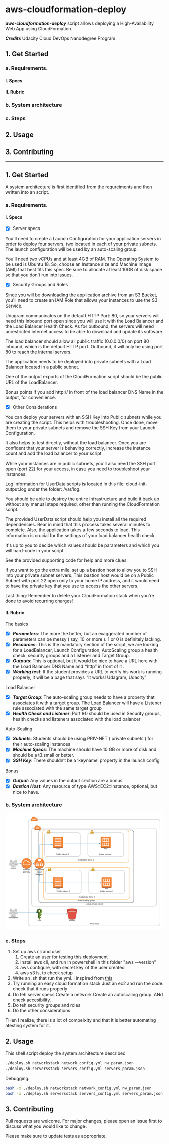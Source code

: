 # aws-cloudformation-deploy

***aws-cloudformation-deploy*** script allows deploying a High-Availability Web App using CloudFormation.

 ***Credits***
Udacity Cloud DevOps Nanodegree Program

## 1. Get Started
### a. Requirements. 
#### I. Specs
#### II. Rubric
### b. System architecture
### c. Steps
## 2. Usage
## 3. Contributing

------------------

## 1. Get Started

A system architecture is first identified from the requreiments and then written into an script.


### a. Requirements. 

#### I. Specs

- [x] Server specs


You'll need to create a Launch Configuration for your application servers in order to deploy four servers, two located in each of your private subnets. The launch configuration will be used by an auto-scaling group.

You'll need two vCPUs and at least 4GB of RAM. The Operating System to be used is Ubuntu 18. So, choose an Instance size and Machine Image (AMI) that best fits this spec. Be sure to allocate at least 10GB of disk space so that you don't run into issues. 

- [x] Security Groups and Roles


Since you will be downloading the application archive from an S3 Bucket, you'll need to create an IAM Role that allows your instances to use the S3 Service.

Udagram communicates on the default HTTP Port: 80, so your servers will need this inbound port open since you will use it with the Load Balancer and the Load Balancer Health Check. As for outbound, the servers will need unrestricted internet access to be able to download and update its software.

The load balancer should allow all public traffic (0.0.0.0/0) on port 80 inbound, which is the default HTTP port. Outbound, it will only be using port 80 to reach the internal servers.

The application needs to be deployed into private subnets with a Load Balancer located in a public subnet.

One of the output exports of the CloudFormation script should be the public URL of the LoadBalancer.

Bonus points if you add http:// in front of the load balancer DNS Name in the output, for convenience.

- [x] Other Considerations


You can deploy your servers with an SSH Key into Public subnets while you are creating the script. This helps with troubleshooting. Once done, move them to your private subnets and remove the SSH Key from your Launch Configuration.

It also helps to test directly, without the load balancer. Once you are confident that your server is behaving correctly, increase the instance count and add the load balancer to your script.

While your instances are in public subnets, you'll also need the SSH port open (port 22) for your access, in case you need to troubleshoot your instances.

Log information for UserData scripts is located in this file: cloud-init-output.log under the folder: /var/log.

You should be able to destroy the entire infrastructure and build it back up without any manual steps required, other than running the CloudFormation script.

The provided UserData script should help you install all the required dependencies. Bear in mind that this process takes several minutes to complete. Also, the application takes a few seconds to load. This information is crucial for the settings of your load balancer health check.

It's up to you to decide which values should be parameters and which you will hard-code in your script.

See the provided supporting code for help and more clues.

If you want to go the extra mile, set up a bastion host to allow you to SSH into your private subnet servers. This bastion host would be on a Public Subnet with port 22 open only to your home IP address, and it would need to have the private key that you use to access the other servers.

Last thing: Remember to delete your CloudFormation stack when you're done to avoid recurring charges!

#### II. Rubric


The basics

- [x] ***Parameters***: The more the better, but an exaggerated number of parameters can be messy ( say, 10 or more ). 1 or 0 is definitely lacking.
- [x] ***Resources***: This is the mandatory section of the script, we are looking for a LoadBalancer, Launch Configuration, AutoScaling group a health check, security groups and a Listener and Target Group.
- [x] ***Outputs***: This is optional, but it would be nice to have a URL here with the Load Balancer DNS Name and “http” in front of it .
- [x] ***Working test***: If the student provides a URL to verify his work is running properly, it will be a page that says “it works! Udagram, Udacity”

Load Balancer

-[x] ***Target Group***: The auto-scaling group needs to have a property that associates it with a target group. The Load Balancer will have a Listener rule associated with the same target group
-[x] ***Health Check and Listener***: Port 80 should be used in Security groups, health checks and listeners associated with the load balancer

Auto-Scaling

-[x] ***Subnets***: Students should be using PRIV-NET ( private subnets ) for their auto-scaling instances
-[x] ***Machine Specs***: The machine should have 10 GB or more of disk and should be a t3.small or better.
-[x] ***SSH Key***: There shouldn’t be a ‘keyname’ property in the launch config

Bonus

-[x] ***Output***: Any values in the output section are a bonus
-[x] ***Bastion Host***: Any resource of type AWS::EC2::Instance, optional, but nice to have.

### b. System architecture

![System Architecture](AWS-HA.png)

### c. Steps

1. Set up aws cli and user
    1. Create an user for testing this deployment
    2. Install aws cli, and run in powershell in this folder "aws --version"
    3. aws configure, with secret key of the user created
    4. aws s3 ls, to check setup
2. Write an .sh that run the yml. I inspired from [this](!https://gist.github.com/mdjnewman/b9d722188f4f9c6bb277a37619665e77) 
3. Try running an easy cloud formation stack
    Just an ec2 and run the code: check that it runs properly
4. Do teh server specs
    Create a network
    Create an autoscaling group. ANd check accesibility.
5. Do teh security groups and roles
6. Do the other considerations

THen I realize, there is a lot of compelxity and that it is better automating atesting system for it.

## 2. Usage

This shell script deploy the system architecture described

```bash
./deploy.sh networkstack network_config.yml nw_param.json
./deploy.sh serversstack servers_config.yml servers_param.json
```

Debugging:

```bash
bash -x ./deploy.sh networkstack network_config.yml nw_param.json
bash -x ./deploy.sh serversstack servers_config.yml servers_param.json
```

## 3. Contributing

Pull requests are welcome. For major changes, please open an issue first to discuss what you would like to change.

Please make sure to update tests as appropriate.



